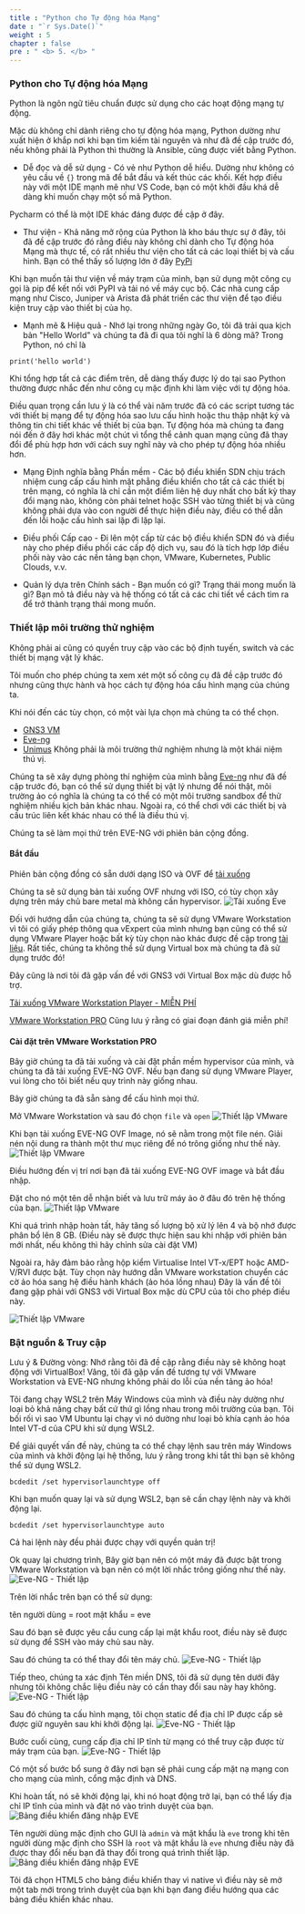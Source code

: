 ```yaml
---
title : "Python cho Tự động hóa Mạng"
date : "`r Sys.Date()`"
weight : 5
chapter : false
pre : " <b> 5. </b> "
---
```


### Python cho Tự động hóa Mạng

Python là ngôn ngữ tiêu chuẩn được sử dụng cho các hoạt động mạng tự động.

Mặc dù không chỉ dành riêng cho tự động hóa mạng, Python dường như xuất hiện ở khắp nơi khi bạn tìm kiếm tài nguyên và như đã đề cập trước đó, nếu không phải là Python thì thường là Ansible, cũng được viết bằng Python.
- Dễ đọc và dễ sử dụng - Có vẻ như Python dễ hiểu. Dường như không có yêu cầu về `{}` trong mã để bắt đầu và kết thúc các khối. Kết hợp điều này với một IDE mạnh mẽ như VS Code, bạn có một khởi đầu khá dễ dàng khi muốn chạy một số mã Python.

Pycharm có thể là một IDE khác đáng được đề cập ở đây.

- Thư viện - Khả năng mở rộng của Python là kho báu thực sự ở đây, tôi đã đề cập trước đó rằng điều này không chỉ dành cho Tự động hóa Mạng mà thực tế, có rất nhiều thư viện cho tất cả các loại thiết bị và cấu hình. Bạn có thể thấy số lượng lớn ở đây [PyPi](https://pypi.org/)

Khi bạn muốn tải thư viện về máy trạm của mình, bạn sử dụng một công cụ gọi là pip để kết nối với PyPI và tải nó về máy cục bộ. Các nhà cung cấp mạng như Cisco, Juniper và Arista đã phát triển các thư viện để tạo điều kiện truy cập vào thiết bị của họ.

- Mạnh mẽ & Hiệu quả - Nhớ lại trong những ngày Go, tôi đã trải qua kịch bản "Hello World" và chúng ta đã đi qua tôi nghĩ là 6 dòng mã? Trong Python, nó chỉ là
```plaintext
print('hello world')
```

Khi tổng hợp tất cả các điểm trên, dễ dàng thấy được lý do tại sao Python thường được nhắc đến như công cụ mặc định khi làm việc với tự động hóa.

Điều quan trọng cần lưu ý là có thể vài năm trước đã có các script tương tác với thiết bị mạng để tự động hóa sao lưu cấu hình hoặc thu thập nhật ký và thông tin chi tiết khác về thiết bị của bạn. Tự động hóa mà chúng ta đang nói đến ở đây hơi khác một chút vì tổng thể cảnh quan mạng cũng đã thay đổi để phù hợp hơn với cách suy nghĩ này và cho phép tự động hóa nhiều hơn.

- Mạng Định nghĩa bằng Phần mềm - Các bộ điều khiển SDN chịu trách nhiệm cung cấp cấu hình mặt phẳng điều khiển cho tất cả các thiết bị trên mạng, có nghĩa là chỉ cần một điểm liên hệ duy nhất cho bất kỳ thay đổi mạng nào, không còn phải telnet hoặc SSH vào từng thiết bị và cũng không phải dựa vào con người để thực hiện điều này, điều có thể dẫn đến lỗi hoặc cấu hình sai lặp đi lặp lại.

- Điều phối Cấp cao - Đi lên một cấp từ các bộ điều khiển SDN đó và điều này cho phép điều phối các cấp độ dịch vụ, sau đó là tích hợp lớp điều phối này vào các nền tảng bạn chọn, VMware, Kubernetes, Public Clouds, v.v.

- Quản lý dựa trên Chính sách - Bạn muốn có gì? Trạng thái mong muốn là gì? Bạn mô tả điều này và hệ thống có tất cả các chi tiết về cách tìm ra để trở thành trạng thái mong muốn.

### Thiết lập môi trường thử nghiệm
Không phải ai cũng có quyền truy cập vào các bộ định tuyến, switch và các thiết bị mạng vật lý khác.

Tôi muốn cho phép chúng ta xem xét một số công cụ đã đề cập trước đó nhưng cũng thực hành và học cách tự động hóa cấu hình mạng của chúng ta.

Khi nói đến các tùy chọn, có một vài lựa chọn mà chúng ta có thể chọn.

- [GNS3 VM](https://www.gns3.com/software/download-vm)
- [Eve-ng](https://www.eve-ng.net/)
- [Unimus](https://unimus.net/) Không phải là môi trường thử nghiệm nhưng là một khái niệm thú vị.

Chúng ta sẽ xây dựng phòng thí nghiệm của mình bằng [Eve-ng](https://www.eve-ng.net/) như đã đề cập trước đó, bạn có thể sử dụng thiết bị vật lý nhưng để nói thật, môi trường ảo có nghĩa là chúng ta có thể có một môi trường sandbox để thử nghiệm nhiều kịch bản khác nhau. Ngoài ra, có thể chơi với các thiết bị và cấu trúc liên kết khác nhau có thể là điều thú vị.

Chúng ta sẽ làm mọi thứ trên EVE-NG với phiên bản cộng đồng.

#### Bắt đầu
Phiên bản cộng đồng có sẵn dưới dạng ISO và OVF để [tải xuống](https://www.eve-ng.net/index.php/download/)

Chúng ta sẽ sử dụng bản tải xuống OVF nhưng với ISO, có tùy chọn xây dựng trên máy chủ bare metal mà không cần hypervisor.
![Tải xuống Eve](/images/5.PythonForNetworkAutomation/001-downloadEve.png) 

Đối với hướng dẫn của chúng ta, chúng ta sẽ sử dụng VMware Workstation vì tôi có giấy phép thông qua vExpert của mình nhưng bạn cũng có thể sử dụng VMware Player hoặc bất kỳ tùy chọn nào khác được đề cập trong [tài liệu](https://www.eve-ng.net/index.php/documentation/installation/system-requirement/). Rất tiếc, chúng ta không thể sử dụng Virtual box mà chúng ta đã sử dụng trước đó!

Đây cũng là nơi tôi đã gặp vấn đề với GNS3 với Virtual Box mặc dù được hỗ trợ.

[Tải xuống VMware Workstation Player - MIỄN PHÍ](https://www.vmware.com/uk/products/workstation-player.html)

[VMware Workstation PRO](https://www.vmware.com/uk/products/workstation-pro.html) Cũng lưu ý rằng có giai đoạn đánh giá miễn phí!

#### Cài đặt trên VMware Workstation PRO
Bây giờ chúng ta đã tải xuống và cài đặt phần mềm hypervisor của mình, và chúng ta đã tải xuống EVE-NG OVF. Nếu bạn đang sử dụng VMware Player, vui lòng cho tôi biết nếu quy trình này giống nhau.

Bây giờ chúng ta đã sẵn sàng để cấu hình mọi thứ.

Mở VMware Workstation và sau đó chọn `file` và `open`
![Thiết lập VMware](/images/5.PythonForNetworkAutomation/002-vMware.png) 

Khi bạn tải xuống EVE-NG OVF Image, nó sẽ nằm trong một file nén. Giải nén nội dung ra thành một thư mục riêng để nó trông giống như thế này.
![Thiết lập VMware](/images/5.PythonForNetworkAutomation/003-vMware.png) 

Điều hướng đến vị trí nơi bạn đã tải xuống EVE-NG OVF image và bắt đầu nhập.

Đặt cho nó một tên dễ nhận biết và lưu trữ máy ảo ở đâu đó trên hệ thống của bạn.
![Thiết lập VMware](/images/5.PythonForNetworkAutomation/004-vMware.png) 

Khi quá trình nhập hoàn tất, hãy tăng số lượng bộ xử lý lên 4 và bộ nhớ được phân bổ lên 8 GB. (Điều này sẽ được thực hiện sau khi nhập với phiên bản mới nhất, nếu không thì hãy chỉnh sửa cài đặt VM)

Ngoài ra, hãy đảm bảo rằng hộp kiểm Virtualise Intel VT-x/EPT hoặc AMD-V/RVI được bật. Tùy chọn này hướng dẫn VMware workstation chuyển các cờ ảo hóa sang hệ điều hành khách (ảo hóa lồng nhau) Đây là vấn đề tôi đang gặp phải với GNS3 với Virtual Box mặc dù CPU của tôi cho phép điều này.

![Thiết lập VMware](/images/5.PythonForNetworkAutomation/005-vMware.png) 

### Bật nguồn & Truy cập
Lưu ý & Đường vòng: Nhớ rằng tôi đã đề cập rằng điều này sẽ không hoạt động với VirtualBox! Vâng, tôi đã gặp vấn đề tương tự với VMware Workstation và EVE-NG nhưng không phải do lỗi của nền tảng ảo hóa!

Tôi đang chạy WSL2 trên Máy Windows của mình và điều này dường như loại bỏ khả năng chạy bất cứ thứ gì lồng nhau trong môi trường của bạn. Tôi bối rối vì sao VM Ubuntu lại chạy vì nó dường như loại bỏ khía cạnh ảo hóa Intel VT-d của CPU khi sử dụng WSL2.

Để giải quyết vấn đề này, chúng ta có thể chạy lệnh sau trên máy Windows của mình và khởi động lại hệ thống, lưu ý rằng trong khi tắt thì bạn sẽ không thể sử dụng WSL2.

`bcdedit /set hypervisorlaunchtype off`

Khi bạn muốn quay lại và sử dụng WSL2, bạn sẽ cần chạy lệnh này và khởi động lại.

`bcdedit /set hypervisorlaunchtype auto`

Cả hai lệnh này đều phải được chạy với quyền quản trị!

Ok quay lại chương trình, Bây giờ bạn nên có một máy đã được bật trong VMware Workstation và bạn nên có một lời nhắc trông giống như thế này.
![Eve-NG - Thiết lập](/images/5.PythonForNetworkAutomation/006-eVE-ng.png) 

Trên lời nhắc trên bạn có thể sử dụng:

tên người dùng = root mật khẩu = eve

Sau đó bạn sẽ được yêu cầu cung cấp lại mật khẩu root, điều này sẽ được sử dụng để SSH vào máy chủ sau này.

Sau đó chúng ta có thể thay đổi tên máy chủ.
![Eve-NG - Thiết lập](/images/5.PythonForNetworkAutomation/007-eVE-ng.png) 

Tiếp theo, chúng ta xác định Tên miền DNS, tôi đã sử dụng tên dưới đây nhưng tôi không chắc liệu điều này có cần thay đổi sau này hay không.
![Eve-NG - Thiết lập](/images/5.PythonForNetworkAutomation/008-eVE-ng.png) 

Sau đó chúng ta cấu hình mạng, tôi chọn static để địa chỉ IP được cấp sẽ được giữ nguyên sau khi khởi động lại.
![Eve-NG - Thiết lập](/images/5.PythonForNetworkAutomation/009-eVE-ng.png) 

Bước cuối cùng, cung cấp địa chỉ IP tĩnh từ mạng có thể truy cập được từ máy trạm của bạn.
![Eve-NG - Thiết lập](/images/5.PythonForNetworkAutomation/010-eVE-ng.png) 

Có một số bước bổ sung ở đây nơi bạn sẽ phải cung cấp mặt nạ mạng con cho mạng của mình, cổng mặc định và DNS.

Khi hoàn tất, nó sẽ khởi động lại, khi nó hoạt động trở lại, bạn có thể lấy địa chỉ IP tĩnh của mình và đặt nó vào trình duyệt của bạn.
![Bảng điều khiển đăng nhập EVE](/images/5.PythonForNetworkAutomation/011-eVE-ng.png) 

Tên người dùng mặc định cho GUI là `admin` và mật khẩu là `eve` trong khi tên người dùng mặc định cho SSH là `root` và mật khẩu là `eve` nhưng điều này đã được thay đổi nếu bạn đã thay đổi trong quá trình thiết lập.
![Bảng điều khiển đăng nhập EVE](/images/5.PythonForNetworkAutomation/012-eVE-ng.png) 

Tôi đã chọn HTML5 cho bảng điều khiển thay vì native vì điều này sẽ mở một tab mới trong trình duyệt của bạn khi bạn đang điều hướng qua các bảng điều khiển khác nhau.
